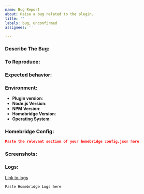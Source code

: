 ```yaml
---
name: Bug Report
about: Raise a bug related to the plugin.
title: ''
labels: bug, unconfirmed
assignees: ''

---
```


<!-- You must use the issue template below when submitting a bug -->

<!-- Help with custom builds of ffmpeg is not within the scope of this plugin. -->

### Describe The Bug:
<!-- A clear and concise description of what the bug is. -->

### To Reproduce:
<!-- Steps to reproduce the behavior. -->

### Expected behavior:
<!-- A clear and concise description of what you expected to happen. -->

### Environment:

* **Plugin version**: <!-- npm list -g homebridge-simplisafe3 -->
* **Node.js Version**: <!-- node -v -->
* **NPM Version**: <!-- npm -v -->
* **Homebridge Version**: <!-- homebridge -V -->
* **Operating System**: <!-- Raspbian / Ubuntu / Debian / Windows / macOS / Docker -->

### Homebridge Config:
<!-- Paste relevant output between the two ``` lines below -->
<!-- Remove any sensitive information, passwords, etc. -->

```json
Paste the relevant section of your homebridge config.json here
```

### Screenshots:
<!-- If applicable, add screenshots to help explain your problem. If not, enter "not applicable". -->

### Logs:
<!-- Important: please enable the debug option for the plugin *and* Homebridge debug mode (https://github.com/homebridge/homebridge/wiki/Basic-Troubleshooting#debug-mode) before generating the log. -->
<!-- Paste any relevant log output into a gist, hastebin or paste below. -->
<!-- If using hastebin or other text sharing website please make the lifespan long. -->
<!-- Paste the link between the two () above. -->
<!-- Remove any sensitive information, passwords, etc. -->
[Link to logs]()
```
Paste Homebridge Logs here
```

<!-- Click the "Preview" tab before you submit to ensure the formatting is correct. -->
